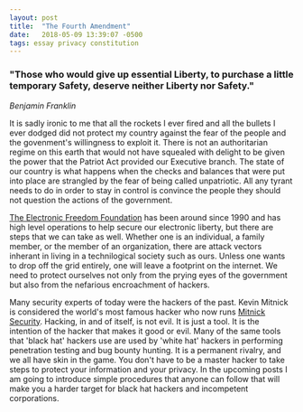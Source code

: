 ```yaml
---
layout: post
title:  "The Fourth Amendment"
date:   2018-05-09 13:39:07 -0500
tags: essay privacy constitution
---
```

### "Those who would give up essential Liberty, to purchase a little temporary Safety, deserve neither Liberty nor Safety."
*Benjamin Franklin*

It is sadly ironic to me that all the rockets I ever fired and all the bullets I ever dodged did not protect my country against the fear of the people and the govenment's willingness to exploit it.  There is not an authoritarian regime on this earth that would not have squealed with delight to be given the power that the Patriot Act provided our Executive branch.  The state of our country is what happens when the checks and balances that were put into place are strangled by the fear of being called unpatriotic.  All any tyrant needs to do in order to stay in control is convince the people they should not question the actions of the government.

[The Electronic Freedom Foundation](https://www.eff.org/) has been around since 1990 and has high level operations to help secure our electronic liberty, but there are steps that we can take as well.  Whether one is an individual, a family member, or the member of an organization, there are attack vectors inherant in living in a technilogical society such as ours.  Unless one wants to drop off the grid entirely, one will leave a footprint on the internet.  We need to protect ourselves not only from the prying eyes of the government but also from the nefarious encroachment of hackers.

Many security experts of today were the hackers of the past.  Kevin Mitnick is considered the world's most famous hacker who now runs [Mitnick Security](https://mitnicksecurity.com/).  Hacking, in and of itself, is not evil.  It is just a tool.  It is the intention of the hacker that makes it good or evil.  Many of the same tools that 'black hat' hackers use are used by 'white hat' hackers in performing penetration testing and bug bounty hunting.  It is a permanent rivalry, and we all have skin in the game.  You don't have to be a master hacker to take steps to protect your information and your privacy.  In the upcoming posts I am going to introduce simple procedures that anyone can follow that will make you a harder target for black hat hackers and incompetent corporations.
